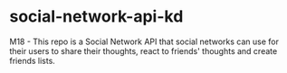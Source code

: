 # social-network-api-kd
M18 - This repo is a Social Network API that social networks can use for their users to share their thoughts, react to friends' thoughts and create friends lists.
